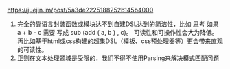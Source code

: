 https://juejin.im/post/5a3de2225188252b145b4000

1. 完全的靠语言封装函数或模块达不到自建DSL达到的简洁性，比如 思考 如果 a + b - c 需要 写成  sub (add ( a, b ) ,  c)。 可读性和可操作性会大为降低。
   再比如基于html或css构建的超集DSL（模板、css预处理器等）更会带来直观的可读性。
2. 正则在文本处理领域是受限的，我们不得不使用Parsing来解决模式匹配问题
